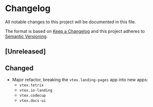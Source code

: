 # Changelog

All notable changes to this project will be documented in this file.

The format is based on [Keep a Changelog](http://keepachangelog.com/en/1.0.0/)
and this project adheres to [Semantic Versioning](http://semver.org/spec/v2.0.0.html).

## [Unreleased]
## Changed

- Major refactor, breaking the `vtex.landing-pages` app into new apps:
  - `vtex.tetrix`
  - `vtex.io-landing`
  - `vtex.codecup`
  - `vtex.docs-ui`
